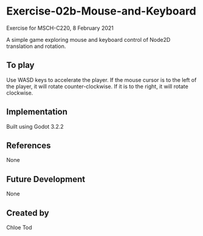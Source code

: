 # Exercise-02b-Mouse-and-Keyboard
Exercise for MSCH-C220, 8 February 2021

A simple game exploring mouse and keyboard control of Node2D translation and rotation.

## To play
Use WASD keys to accelerate the player. If the mouse cursor is to the left of the player, it will rotate counter-clockwise. If it is to the right, it will rotate clockwise.

## Implementation
Built using Godot 3.2.2

## References
None

## Future Development
None

## Created by 
Chloe Tod

```

